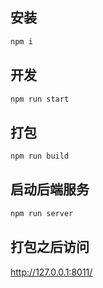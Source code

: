﻿## 安装

``` bash
npm i
```

## 开发

``` bash
npm run start
```

## 打包

``` bash
npm run build
```

## 启动后端服务

``` bash
npm run server
```

## 打包之后访问

http://127.0.0.1:8011/